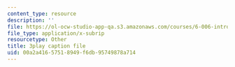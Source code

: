 ```yaml
---
content_type: resource
description: ''
file: https://ol-ocw-studio-app-qa.s3.amazonaws.com/courses/6-006-introduction-to-algorithms-fall-2011/00a2a41657518949f6db95749878a714_-DwGrJ8JxDc.srt
file_type: application/x-subrip
resourcetype: Other
title: 3play caption file
uid: 00a2a416-5751-8949-f6db-95749878a714
---
```

